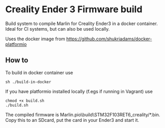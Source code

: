 # Creality Ender 3 Firmware build

Build system to compile Marlin for Creality Ender3 in a docker container. Ideal for CI systems, but can also be used locally. 

Uses the docker image from https://github.com/shukriadams/docker-platformio

## How to

To build in docker container use

    sh ./build-in-docker

If you have platformio installed locally (f.egs if running in Vagrant) use

    chmod +x build.sh
    ./build.sh

The compiled firmware is Marlin\.pio\build\STM32F103RET6_creality/*.bin. Copy this to an SDcard, put the card in your Ender3 and start it.